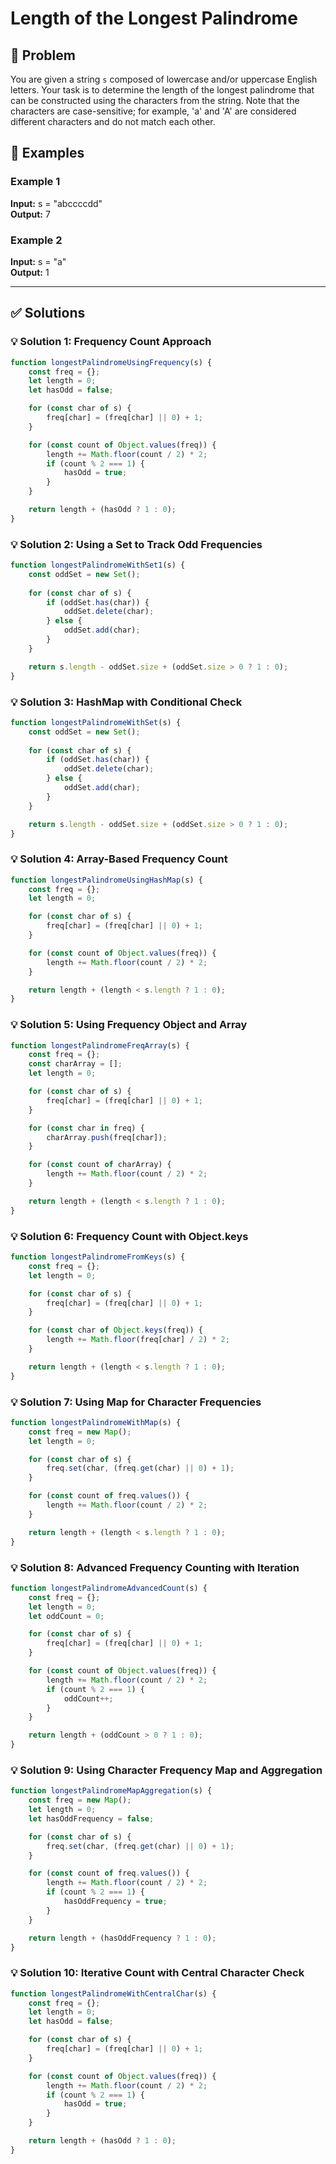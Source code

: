 # Length of the Longest Palindrome

## 📝 Problem

You are given a string `s` composed of lowercase and/or uppercase English letters. Your task is to determine the length of the longest palindrome that can be constructed using the characters from the string. Note that the characters are case-sensitive; for example, 'a' and 'A' are considered different characters and do not match each other.


## 📌 Examples

### Example 1

**Input:** s = "abccccdd"  
**Output:** 7

### Example 2

**Input:** s = "a"  
**Output:** 1

---

## ✅ Solutions

### 💡 Solution 1: Frequency Count Approach

```javascript
function longestPalindromeUsingFrequency(s) {
    const freq = {};
    let length = 0;
    let hasOdd = false;

    for (const char of s) {
        freq[char] = (freq[char] || 0) + 1;
    }

    for (const count of Object.values(freq)) {
        length += Math.floor(count / 2) * 2;
        if (count % 2 === 1) {
            hasOdd = true;
        }
    }

    return length + (hasOdd ? 1 : 0);
}
```

### 💡 Solution 2: Using a Set to Track Odd Frequencies

```javascript
function longestPalindromeWithSet1(s) {
    const oddSet = new Set();
    
    for (const char of s) {
        if (oddSet.has(char)) {
            oddSet.delete(char);
        } else {
            oddSet.add(char);
        }
    }

    return s.length - oddSet.size + (oddSet.size > 0 ? 1 : 0);
}
```

### 💡 Solution 3: HashMap with Conditional Check

```javascript
function longestPalindromeWithSet(s) {
    const oddSet = new Set();
    
    for (const char of s) {
        if (oddSet.has(char)) {
            oddSet.delete(char);
        } else {
            oddSet.add(char);
        }
    }

    return s.length - oddSet.size + (oddSet.size > 0 ? 1 : 0);
}
```

### 💡 Solution 4: Array-Based Frequency Count

```javascript
function longestPalindromeUsingHashMap(s) {
    const freq = {};
    let length = 0;

    for (const char of s) {
        freq[char] = (freq[char] || 0) + 1;
    }

    for (const count of Object.values(freq)) {
        length += Math.floor(count / 2) * 2;
    }

    return length + (length < s.length ? 1 : 0);
}
```

### 💡 Solution 5: Using Frequency Object and Array

```javascript
function longestPalindromeFreqArray(s) {
    const freq = {};
    const charArray = [];
    let length = 0;

    for (const char of s) {
        freq[char] = (freq[char] || 0) + 1;
    }

    for (const char in freq) {
        charArray.push(freq[char]);
    }

    for (const count of charArray) {
        length += Math.floor(count / 2) * 2;
    }

    return length + (length < s.length ? 1 : 0);
}
```

### 💡 Solution 6: Frequency Count with Object.keys

```javascript
function longestPalindromeFromKeys(s) {
    const freq = {};
    let length = 0;

    for (const char of s) {
        freq[char] = (freq[char] || 0) + 1;
    }

    for (const char of Object.keys(freq)) {
        length += Math.floor(freq[char] / 2) * 2;
    }

    return length + (length < s.length ? 1 : 0);
}
```

### 💡 Solution 7: Using Map for Character Frequencies

```javascript
function longestPalindromeWithMap(s) {
    const freq = new Map();
    let length = 0;

    for (const char of s) {
        freq.set(char, (freq.get(char) || 0) + 1);
    }

    for (const count of freq.values()) {
        length += Math.floor(count / 2) * 2;
    }

    return length + (length < s.length ? 1 : 0);
}
```

### 💡 Solution 8: Advanced Frequency Counting with Iteration

```javascript
function longestPalindromeAdvancedCount(s) {
    const freq = {};
    let length = 0;
    let oddCount = 0;

    for (const char of s) {
        freq[char] = (freq[char] || 0) + 1;
    }

    for (const count of Object.values(freq)) {
        length += Math.floor(count / 2) * 2;
        if (count % 2 === 1) {
            oddCount++;
        }
    }

    return length + (oddCount > 0 ? 1 : 0);
}
```

### 💡 Solution 9: Using Character Frequency Map and Aggregation

```javascript
function longestPalindromeMapAggregation(s) {
    const freq = new Map();
    let length = 0;
    let hasOddFrequency = false;

    for (const char of s) {
        freq.set(char, (freq.get(char) || 0) + 1);
    }

    for (const count of freq.values()) {
        length += Math.floor(count / 2) * 2;
        if (count % 2 === 1) {
            hasOddFrequency = true;
        }
    }

    return length + (hasOddFrequency ? 1 : 0);
}
```

### 💡 Solution 10: Iterative Count with Central Character Check

```javascript
function longestPalindromeWithCentralChar(s) {
    const freq = {};
    let length = 0;
    let hasOdd = false;

    for (const char of s) {
        freq[char] = (freq[char] || 0) + 1;
    }

    for (const count of Object.values(freq)) {
        length += Math.floor(count / 2) * 2;
        if (count % 2 === 1) {
            hasOdd = true;
        }
    }

    return length + (hasOdd ? 1 : 0);
}
```